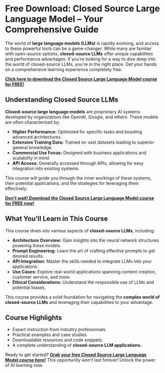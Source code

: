 # Free Download: Closed Source Large Language Model – Your Comprehensive Guide

The world of **large language models (LLMs)** is rapidly evolving, and access to these powerful tools can be a game-changer. While many are familiar with open-source options, **closed-source LLMs** offer unique capabilities and performance advantages. If you’re looking for a way to dive deep into the world of closed-source LLMs, you're in the right place. Get your hands on a comprehensive learning experience completely free.

[**Click here to download the Closed Source Large Language Model course for FREE!**](https://udemywork.com/closed-source-large-language-model)

## Understanding Closed Source LLMs

**Closed-source large language models** are proprietary AI systems developed by organizations like OpenAI, Google, and others. These models are often characterized by:

*   **Higher Performance:** Optimized for specific tasks and boasting advanced architectures.
*   **Extensive Training Data:** Trained on vast datasets leading to superior general knowledge.
*   **Commercial Use Focus:** Designed with business applications and scalability in mind.
*   **API Access:** Generally accessed through APIs, allowing for easy integration into existing systems.

This course will guide you through the inner workings of these systems, their potential applications, and the strategies for leveraging them effectively.

[**Don't wait! Download the Closed Source Large Language Model course for FREE now!**](https://udemywork.com/closed-source-large-language-model)

## What You'll Learn in This Course

This course dives into various aspects of **closed-source LLMs**, including:

*   **Architecture Overview:** Gain insights into the neural network structures powering these models.
*   **Prompt Engineering:** Learn the art of crafting effective prompts to get desired results.
*   **API Integration:** Master the skills needed to integrate LLMs into your applications.
*   **Use Cases:** Explore real-world applications spanning content creation, customer service, and more.
*   **Ethical Considerations:** Understand the responsible use of LLMs and potential biases.

This course provides a solid foundation for navigating the **complex world of closed-source LLMs** and leveraging their capabilities to your advantage.

## Course Highlights

*   Expert instruction from industry professionals.
*   Practical examples and case studies.
*   Downloadable resources and code snippets.
*   A complete understanding of **closed-source LLM applications.**

Ready to get started? **[Grab your free Closed Source Large Language Model course here!](https://udemywork.com/closed-source-large-language-model)** This opportunity won't last forever! Unlock the power of AI learning now.
